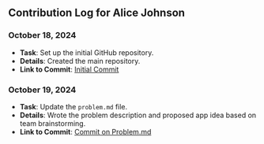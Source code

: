 ## Contribution Log for Alice Johnson

### October 18, 2024
- **Task**: Set up the initial GitHub repository.
- **Details**: Created the main repository.
- **Link to Commit**: [Initial Commit](https://github.com/mya03/Meal-Planner/commit/c8f0ac6f7093af159fd9f3fae76228a82df6dc11)

### October 19, 2024
- **Task**:  Update the `problem.md` file.
- **Details**: Wrote the problem description and proposed app idea based on team brainstorming.
- **Link to Commit**: [Commit on Problem.md](https://github.com/mya03/Meal-Planner/commit/e778c709edf6f617789814074ac859f5652eda02)